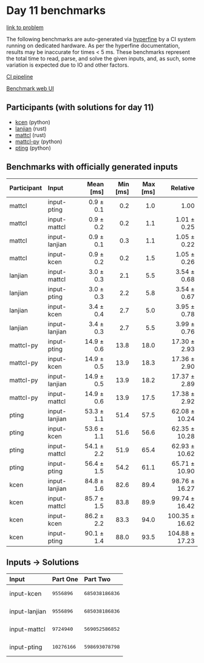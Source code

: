 # Day 11 benchmarks

[link to problem](https://adventofcode.com/2023/day/11)

The following benchmarks are auto-generated via
[hyperfine](https://github.com/sharkdp/hyperfine) by a CI system running on
dedicated hardware. As per the hyperfine documentation, results may be
inaccurate for times < 5 ms. These benchmarks represent the total time to read,
parse, and solve the given inputs, and, as such, some variation is expected due
to IO and other factors.

[CI pipeline](http://ci.papercode.net:8080/teams/main/pipelines/aoc2023)

[Benchmark web UI](https://aoc.ancalagon.black)


## Participants (with solutions for day 11)

- [kcen](https://github.com/kcen/aoc2023) (python)
- [lanjian](https://github.com/lanjian/aoc-2023) (rust)
- [mattcl](https://github.com/mattcl/aoc2023) (rust)
- [mattcl-py](https://github.com/mattcl/aoc2023-py) (python)
- [pting](https://github.com/pting/aoc2023) (python)


## Benchmarks with officially generated inputs

| Participant | Input | Mean [ms] | Min [ms] | Max [ms] | Relative |
|:---|:---|---:|---:|---:|---:|
| mattcl | input-pting | 0.9 ± 0.1 | 0.2 | 1.0 | 1.00 |
| mattcl | input-mattcl | 0.9 ± 0.2 | 0.2 | 1.1 | 1.01 ± 0.25 |
| mattcl | input-lanjian | 0.9 ± 0.1 | 0.3 | 1.1 | 1.05 ± 0.22 |
| mattcl | input-kcen | 0.9 ± 0.2 | 0.2 | 1.5 | 1.05 ± 0.26 |
| lanjian | input-mattcl | 3.0 ± 0.3 | 2.1 | 5.5 | 3.54 ± 0.68 |
| lanjian | input-pting | 3.0 ± 0.3 | 2.2 | 5.8 | 3.54 ± 0.67 |
| lanjian | input-kcen | 3.4 ± 0.4 | 2.7 | 5.0 | 3.95 ± 0.78 |
| lanjian | input-lanjian | 3.4 ± 0.3 | 2.7 | 5.5 | 3.99 ± 0.76 |
| mattcl-py | input-pting | 14.9 ± 0.6 | 13.8 | 18.0 | 17.30 ± 2.93 |
| mattcl-py | input-kcen | 14.9 ± 0.5 | 13.9 | 18.3 | 17.36 ± 2.90 |
| mattcl-py | input-lanjian | 14.9 ± 0.5 | 13.9 | 18.2 | 17.37 ± 2.89 |
| mattcl-py | input-mattcl | 14.9 ± 0.6 | 13.9 | 17.5 | 17.38 ± 2.92 |
| pting | input-lanjian | 53.3 ± 1.1 | 51.4 | 57.5 | 62.08 ± 10.24 |
| pting | input-kcen | 53.6 ± 1.1 | 51.6 | 56.6 | 62.35 ± 10.28 |
| pting | input-mattcl | 54.1 ± 2.2 | 51.9 | 65.4 | 62.93 ± 10.62 |
| pting | input-pting | 56.4 ± 1.5 | 54.2 | 61.1 | 65.71 ± 10.90 |
| kcen | input-lanjian | 84.8 ± 1.6 | 82.6 | 89.4 | 98.76 ± 16.27 |
| kcen | input-mattcl | 85.7 ± 1.5 | 83.8 | 89.9 | 99.74 ± 16.42 |
| kcen | input-kcen | 86.2 ± 2.2 | 83.3 | 94.0 | 100.35 ± 16.62 |
| kcen | input-pting | 90.1 ± 1.4 | 88.0 | 93.5 | 104.88 ± 17.23 |


## Inputs -> Solutions

| Input | Part One | Part Two |
|:---|:---|:---|
|input-kcen|<pre>9556896</pre>|<pre>685038186836</pre>|
|input-lanjian|<pre>9556896</pre>|<pre>685038186836</pre>|
|input-mattcl|<pre>9724940</pre>|<pre>569052586852</pre>|
|input-pting|<pre>10276166</pre>|<pre>598693078798</pre>|